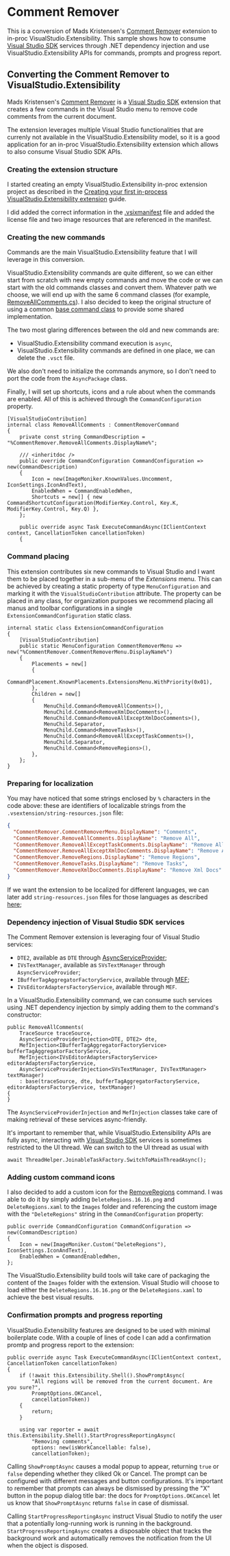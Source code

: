 # Comment Remover

This is a conversion of Mads Kristensen's [Comment Remover](https://github.com/madskristensen/CommentRemover) extension to in-proc VisualStudio.Extensibility. This sample shows how to consume [Visual Studio SDK](https://www.nuget.org/packages/Microsoft.VisualStudio.SDK) services through .NET dependency injection and use VisualStudio.Extensibility APIs for commands, prompts and progress report.

## Converting the Comment Remover to VisualStudio.Extensibility

Mads Kristensen's [Comment Remover](https://github.com/madskristensen/CommentRemover) is a [Visual Studio SDK](https://www.nuget.org/packages/Microsoft.VisualStudio.SDK) extension that creates a few commands in the Visual Studio menu to remove code comments from the current document.

The extension leverages multiple Visual Studio functionalities that are currenly not available in the VisualStudio.Extensibility model, so it is a good application for an in-proc VisualStudio.Extensibility extension which allows to also consume Visual Studio SDK APIs.

### Creating the extension structure

I started creating an empty VisualStudio.Extensibility in-proc extension project as described in the [Creating your first in-process VisualStudio.Extensibility extension](https://learn.microsoft.com/en-us/visualstudio/extensibility/visualstudio.extensibility/get-started/in-proc-extensions) guide.

I did added the correct information in the [.vsixmanifest](source.extension.vsixmanifest) file and added the license file and two image resources that are referenced in the manifest.

### Creating the new commands

Commands are the main VisualStudio.Extensibility feature that I will leverage in this conversion.

VisualStudio.Extensibility commands are quite different, so we can either start from scratch with new empty commands and move the code or we can start with the old commands classes and convert them. Whatever path we choose, we will end up with the same 6 command classes (for example, [RemoveAllComments.cs](RemoveAllComments.cs)). I also decided to keep the original structure of using a common [base command class](BaseCommand.cs) to provide some shared implementation.

The two most glaring differences between the old and new commands are:

- VisualStudio.Extensibility command execution is `async`,
- VisualStudio.Extensibility commands are defined in one place, we can delete the `.vsct` file.

We also don't need to initialize the commands anymore, so I don't need to port the code from the `AsyncPackage` class.

Finally, I will set up shortcuts, icons and a rule about when the commands are enabled. All of this is achieved through the `CommandConfiguration` property.

```CSharp
[VisualStudioContribution]
internal class RemoveAllComments : CommentRemoverCommand
{
    private const string CommandDescription = "%CommentRemover.RemoveAllComments.DisplayName%";

    /// <inheritdoc />
    public override CommandConfiguration CommandConfiguration => new(CommandDescription)
    {
        Icon = new(ImageMoniker.KnownValues.Uncomment, IconSettings.IconAndText),
        EnabledWhen = CommandEnabledWhen,
        Shortcuts = new[] { new CommandShortcutConfiguration(ModifierKey.Control, Key.K, ModifierKey.Control, Key.Q) },
    };

    public override async Task ExecuteCommandAsync(IClientContext context, CancellationToken cancellationToken)
    {
```

### Command placing

This extension contributes six new commands to Visual Studio and I want them to be placed together in a sub-menu of the *Extensions* menu. This can be achieved by creating a static property of type `MenuConfiguration` and marking it with the `VisualStudioContribution` attribute. The property can be placed in any class, for organization purposes we recommend placing all manus and toolbar configurations in a single `ExtensionCommandConfiguration` static class.

```CSharp
internal static class ExtensionCommandConfiguration
{
    [VisualStudioContribution]
    public static MenuConfiguration CommentRemoverMenu => new("%CommentRemover.CommentRemoverMenu.DisplayName%")
    {
        Placements = new[]
        {
            CommandPlacement.KnownPlacements.ExtensionsMenu.WithPriority(0x01),
        },
        Children = new[]
        {
            MenuChild.Command<RemoveAllComments>(),
            MenuChild.Command<RemoveXmlDocComments>(),
            MenuChild.Command<RemoveAllExceptXmlDocComments>(),
            MenuChild.Separator,
            MenuChild.Command<RemoveTasks>(),
            MenuChild.Command<RemoveAllExceptTaskComments>(),
            MenuChild.Separator,
            MenuChild.Command<RemoveRegions>(),
        },
    };
}
```

### Preparing for localization

You may have noticed that some strings enclosed by `%` characters in the code above: these are identifiers of localizable strings from the `.vsextension/string-resources.json` file:

```json
{
  "CommentRemover.CommentRemoverMenu.DisplayName": "Comments",
  "CommentRemover.RemoveAllComments.DisplayName": "Remove All",
  "CommentRemover.RemoveAllExceptTaskComments.DisplayName": "Remove All Except Tasks",
  "CommentRemover.RemoveAllExceptXmlDocComments.DisplayName": "Remove All Except Xml Docs",
  "CommentRemover.RemoveRegions.DisplayName": "Remove Regions",
  "CommentRemover.RemoveTasks.DisplayName": "Remove Tasks",
  "CommentRemover.RemoveXmlDocComments.DisplayName": "Remove Xml Docs"
}
```

If we want the extension to be localized for different languages, we can later add `string-resources.json` files for those languages as described [here](https://learn.microsoft.com/en-us/visualstudio/extensibility/visualstudio.extensibility/command/localize-metadata);

### Dependency injection of Visual Studio SDK services

The Comment Remover extension is leveraging four of Visual Studio services:

- `DTE2`, available as `DTE` through  [AsyncServiceProvider](https://learn.microsoft.com/dotnet/api/microsoft.visualstudio.shell.asyncserviceprovider);
- `IVsTextManager`, available as `SVsTextManager` through `AsyncServiceProvider`;
- `IBufferTagAggregatorFactoryService`, available through [MEF](https://learn.microsoft.com/visualstudio/extensibility/managed-extensibility-framework-in-the-editor);
- `IVsEditorAdaptersFactoryService`, available through `MEF`.

In a VisualStudio.Extensibility command, we can consume such services using .NET dependency injection by simply adding them to the command's constructor:

```CSharp
public RemoveAllComments(
    TraceSource traceSource,
    AsyncServiceProviderInjection<DTE, DTE2> dte,
    MefInjection<IBufferTagAggregatorFactoryService> bufferTagAggregatorFactoryService,
    MefInjection<IVsEditorAdaptersFactoryService> editorAdaptersFactoryService,
    AsyncServiceProviderInjection<SVsTextManager, IVsTextManager> textManager)
    : base(traceSource, dte, bufferTagAggregatorFactoryService, editorAdaptersFactoryService, textManager)
{
}
```

The `AsyncServiceProviderInjection` and `MefInjection` classes take care of making retrieval of these services async-friendly.

It's important to remember that, while VisualStudio.Extensibility APIs are fully async, interacting with [Visual Studio SDK](https://www.nuget.org/packages/Microsoft.VisualStudio.SDK) services is sometimes restricted to the UI thread. We can switch to the UI thread as usual with

```CSharp
await ThreadHelper.JoinableTaskFactory.SwitchToMainThreadAsync();
```

### Adding custom command icons

I also decided to add a custom icon for the [RemoveRegions](RemoveRegions.cs) command. I was able to do it by simply adding `DeleteRegions.16.16.png` and `DeleteRegions.xaml` to the `Images` folder and referencing the custom image with the `"DeleteRegions"` string in the `CommandConfiguration` property:

```CSharp
public override CommandConfiguration CommandConfiguration => new(CommandDescription)
{
    Icon = new(ImageMoniker.Custom("DeleteRegions"), IconSettings.IconAndText),
    EnabledWhen = CommandEnabledWhen,
};
```

The VisualStudio.Extensibility build tools will take care of packaging the content of the `Images` folder with the extension. Visual Studio will choose to load either the `DeleteRegions.16.16.png` or the `DeleteRegions.xaml` to achieve the best visual results.

### Confirmation prompts and progress reporting

VisualStudio.Extensibility features are designed to be used with minimal boilerplate code. With a couple of lines of code I can add a confirmation promtp and progress report to the extension:

```CSharp
public override async Task ExecuteCommandAsync(IClientContext context, CancellationToken cancellationToken)
{
    if (!await this.Extensibility.Shell().ShowPromptAsync(
        "All regions will be removed from the current document. Are you sure?",
        PromptOptions.OKCancel,
        cancellationToken))
    {
        return;
    }

    using var reporter = await this.Extensibility.Shell().StartProgressReportingAsync(
        "Removing comments",
        options: new(isWorkCancellable: false),
        cancellationToken);

```

Calling `ShowPromptAsync` causes a modal popup to appear, returning `true` or `false` depending whether they cliked Ok or Cancel. The prompt can be configured with different messages and button configurations. It's important to remember that prompts can always be dismissed by pressing the "X" button in the popup dialog title bar: the docs for `PromptOptions.OKCancel` let us know that `ShowPromptAsync` returns `false` in case of dismissal.

Calling `StartProgressReportingAsync` instruct Visual Studio to notify the user that a potentially long-running work is running in the background. `StartProgressReportingAsync` creates a disposable object that tracks the background work and automatically removes the notification from the UI when the object is disposed.
